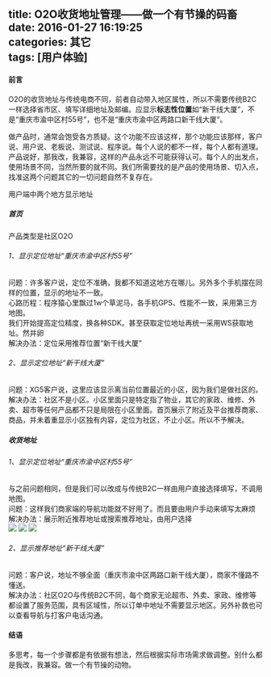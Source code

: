 title: O2O收货地址管理——做一个有节操的码畜  
date: 2016-01-27 16:19:25  
categories: 其它  
tags: [用户体验]
---
#### 前言  
O2O的收货地址与传统电商不同，前者自动带入地区属性，所以不需要传统B2C一样选择省市区、填写详细地址及邮编。应显示**标志性位置**如“新干线大厦”，不是“重庆市渝中区村55号”，也不是“重庆市渝中区两路口新干线大厦“。  

做产品时，通常会饱受各方质疑。这个功能不应该这样，那个功能应该那样，客户说、用户说、老板说、测试说、程序说。每个人说的都不一样，每个人都有道理。产品说好，那我改，我兼容，这样的产品永远不可能获得认可。每个人的出发点，使用场景不同，当然所要的就不同。我们所需要找的是产品的使用场景、切入点，找准这两个问题其它的一切问题自然不复存在。   

用户端中两个地方显示地址  

<!--more-->  

##### 首页  
  产品类型是社区O2O
###### 1、显示定位地址“重庆市渝中区村55号”  
   问题：许多客户说，定位不准确，我都不知道这地方在哪儿。另外多个手机摆在同样的位置，显示的地址不一致。  
   心路历程：程序猿心里飘过1w个草泥马，各手机GPS、性能不一致，采用第三方地图。  
   我们开始提高定位精度，换各种SDK。甚至获取定位地址再统一采用WS获取地址。然并卵  
   解决办法：定位采用推荐位置“新干线大厦”
   
###### 2、显示定位地址“新干线大厦”  
   问题：XG5客户说，这里应该显示离当前位置最近的小区，因为我们是做社区的。  
   解决办法：社区不是小区。小区里面只是特定指了物业，其它的家政、维修、外卖、超市等任何产品都不只是局限在小区里面。首页展示了附近及平台推荐商家、商品，并未着重显示小区独有内容，定位为社区，不止小区。所以不予解决。  
   
##### 收货地址  
###### 1、显示定位地址“重庆市渝中区村55号”  
与之前问题相同，但是我们可以改成与传统B2C一样由用户直接选择填写，不调用地图。  
问题：这样我们商家端的导航功能就不好用了。而且要由用户手动来填写太麻烦  
解决办法：展示附近推荐地址或搜索推荐地址，由用户选择  
![](/css/images/20160127_o2oAddressAdd.webp)
![](/css/images/20160127_o2oAddressMap.webp)
![](/css/images/20160127_o2oAddressSearch.webp)  
   
###### 2、显示推荐地址“新干线大厦”  
   问题：客户说，地址不够全面（重庆市渝中区两路口新干线大厦），商家不懂路不懂送。  
   解决办法：社区O2O与传统B2C不同，每个商家无论超市、外卖、家政、维修等都设置了服务范围，具有区域性，所以订单中地址不需要显示地区。另外补救也可以查看导航与打客户电话沟通。 

#### 结语  
多思考，每一个步骤都是有依据有想法，然后根据实际市场需求做调整。别什么都是我改，我兼容。做一个有节操的动物。